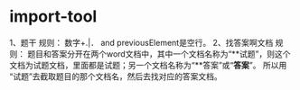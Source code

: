 # import-tool
1、题干
  规则：
  数字+.|． and previousElement是空行。
2、找答案啊文档
	规则：
	题目和答案分开在两个word文档中，其中一个文档名称为“**试题”，则这个文档为试题文档，里面都是试题；另一个文档名称为“**答案”或“**答案**”。
	所以用 “试题”去截取题目的那个文档名，然后去找对应的答案文档。
